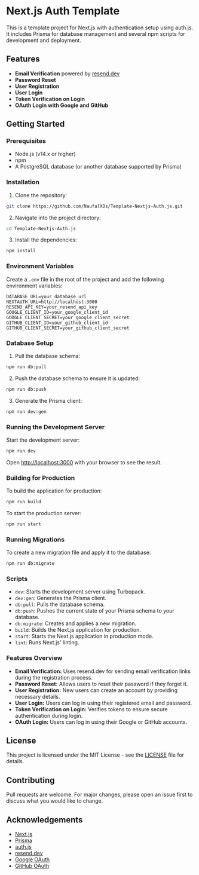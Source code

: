 # Next.js Auth Template

This is a template project for Next.js with authentication setup using auth.js. It includes Prisma for database management and several npm scripts for development and deployment.

## Features

- **Email Verification** powered by [resend.dev](https://resend.dev/)
- **Password Reset**
- **User Registration**
- **User Login**
- **Token Verification on Login**
- **OAuth Login with Google and GitHub**

## Getting Started

### Prerequisites

- Node.js (v14.x or higher)
- npm
- A PostgreSQL database (or another database supported by Prisma)

### Installation

1. Clone the repository:
```sh
git clone https://github.com/NaufalXDs/Template-Nextjs-Auth.js.git
```
2. Navigate into the project directory:
```sh
cd Template-Nextjs-Auth.js
```
3. Install the dependencies:
```sh
npm install
```

### Environment Variables

Create a `.env` file in the root of the project and add the following environment variables:

```
DATABASE_URL=your_database_url
NEXTAUTH_URL=http://localhost:3000
RESEND_API_KEY=your_resend_api_key
GOOGLE_CLIENT_ID=your_google_client_id
GOOGLE_CLIENT_SECRET=your_google_client_secret
GITHUB_CLIENT_ID=your_github_client_id
GITHUB_CLIENT_SECRET=your_github_client_secret
```

### Database Setup

1. Pull the database schema:
```sh
npm run db:pull
```
2. Push the database schema to ensure it is updated:
```sh
npm run db:push
```
3. Generate the Prisma client:
```sh
npm run dev:gen
```

### Running the Development Server

Start the development server:
```sh
npm run dev
```

Open [http://localhost:3000](http://localhost:3000) with your browser to see the result.

### Building for Production

To build the application for production:
```sh
npm run build
```

To start the production server:
```sh
npm run start
```

### Running Migrations

To create a new migration file and apply it to the database:
```sh
npm run db:migrate
```

### Scripts

- `dev`: Starts the development server using Turbopack.
- `dev:gen`: Generates the Prisma client.
- `db:pull`: Pulls the database schema.
- `db:push`: Pushes the current state of your Prisma schema to your database.
- `db:migrate`: Creates and applies a new migration.
- `build`: Builds the Next.js application for production.
- `start`: Starts the Next.js application in production mode.
- `lint`: Runs Next.js' linting.

### Features Overview

- **Email Verification:** Uses resend.dev for sending email verification links during the registration process.
- **Password Reset:** Allows users to reset their password if they forget it.
- **User Registration:** New users can create an account by providing necessary details.
- **User Login:** Users can log in using their registered email and password.
- **Token Verification on Login:** Verifies tokens to ensure secure authentication during login.
- **OAuth Login:** Users can log in using their Google or GitHub accounts.

## License

This project is licensed under the MIT License - see the [LICENSE](LICENSE) file for details.

## Contributing

Pull requests are welcome. For major changes, please open an issue first to discuss what you would like to change.

## Acknowledgements

- [Next.js](https://nextjs.org/)
- [Prisma](https://www.prisma.io/)
- [auth.js](https://authjs.dev/)
- [resend.dev](https://resend.dev/)
- [Google OAuth](https://developers.google.com/identity/protocols/oauth2)
- [GitHub OAuth](https://docs.github.com/en/developers/apps/building-oauth-apps)
